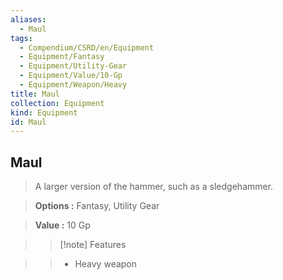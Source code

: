 ```yaml
---
aliases:
  - Maul
tags:
  - Compendium/CSRD/en/Equipment
  - Equipment/Fantasy
  - Equipment/Utility-Gear
  - Equipment/Value/10-Gp
  - Equipment/Weapon/Heavy
title: Maul
collection: Equipment
kind: Equipment
id: Maul
---
```

## Maul    
    
>A larger version of the hammer, such as a sledgehammer.    
> **Options :** Fantasy, Utility Gear    
> **Value :** 10 Gp    
>>[!note] Features    
>> - Heavy weapon

